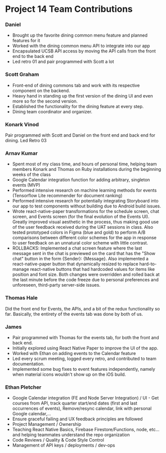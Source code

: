 # Project 14 Team Contributions

### Daniel

- Brought up the favorite dining common menu feature and planned features for it
- Worked with the dining common menu API to integrate into our app
- Encapsulated UCSB API access by moving the API calls from the front end to the back end
- Led retro 01 and pair programmed with Scott a lot


### Scott Graham
- Front-end of dining commons tab and work with its respective component on the backend.
- Heavy hand in standing up the first version of the dining UI and even more so for the second version.
- Established the functionality for the dining feature at every step.
- Dining team coordinator and organizer.  

### Konark Vinod
Pair programmed with Scott and Daniel on the front end and back end for dining. Led Retro 03


### Arnav Kumar
- Spent most of my class time, and hours of personal time, helping team members Konark and Thomas on Ruby installations during the beginning weeks of the class
- Google Calendar integration function for adding arbitrary, singleton events (MVP)
- Performed intensive research on machine learning methods for events (Tensorflow Lite recommender for document ranking)
- Performed intensive research for potentially integrating Storyboard into our app to test components without building due to Android build issues.
- Wrote react-native-paper transformations for the schedule screen, chat screen, and Events screen (for the final evolution of the Events UI). Greatly improved visual aesthetic in the process, thus making good use of the user feedback received during the UAT sessions in class. Also tested prototyped colors in Figma (blue and gold) to perform A/B comparisons between different color schemes for the app in response to user feedback on an unnatural color scheme with little contrast.
- ROLLBACKS: Implemented a chat screen feature where the last message sent in the chat is previewed on the card that has the "Show chat" button in the form {Sender}: {Message}. Also implemented a react-native-paper button that dynamically resized to replace hard-to-manage react-native buttons that had hardcoded values for items like position and font size. Both changes were overridden and rolled back at the last minute before the code freeze due to personal preferences and unforeseen, third-party server-side issues.

### Thomas Hale 
Did the front end for Events, the APIs, and a bit of the redux functionality so far. Basically, the entirety of the events tab was done by both of us.

### James

- Pair programmed with Thomas for the events tab, for both the front and back end.
- Initially explored using React Native Paper to improve the UI of the app.
- Worked with Ethan on adding events to the Calendar feature
- Led every scrum meeting, logged every retro, and contributed to team documentation.
- Implemented some bug fixes to event features independently, namely when material icons wouldn't show up on the iOS build.

### Ethan Pletcher

- Google Calendar integration (FE and Node Server Integration) / UI - Get courses from API, track quarter start/end dates (first and last occurrences of events), Remove/resync calendar, link with personal Google calendar,...
- Ensure graceful failing and UX feedback principles are followed
- Project Management / Ownership
- Teaching React Native Basics, Firebase Firestore/Functions, node, etc... and helping teammates understand the repo organization
- Code Reviews / Quality & Code Style Control
- Management of API keys / deployments / dev-ops
